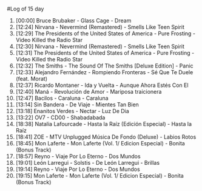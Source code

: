 #Log of 15 day

1. [00:00] Bruce Brubaker - Glass Cage - Dream
1. [12:24] Nirvana - Nevermind (Remastered) - Smells Like Teen Spirit
1. [12:29] The Presidents of the United States of America - Pure Frosting - Video Killed the Radio Star
1. [12:30] Nirvana - Nevermind (Remastered) - Smells Like Teen Spirit
1. [12:31] The Presidents of the United States of America - Pure Frosting - Video Killed the Radio Star
1. [12:32] The Smiths - The Sound Of The Smiths [Deluxe Edition] - Panic
1. [12:33] Alejandro Fernández - Rompiendo Fronteras - Sé Que Te Duele (feat. Morat)
1. [12:37] Ricardo Montaner - Ida y Vuelta - Aunque Ahora Estés Con El
1. [12:40] Maná - Revolución de Amor - Mariposa traicionera
1. [12:47] Bacilos - Caraluna - Caraluna
1. [13:14] Sin Bandera - De Viaje - Mientes Tan Bien
1. [13:18] Enanitos Verdes - Nectar - Luz De Dia
1. [13:22] OV7 - CD00 - Shabadabada
1. [18:38] Natalia Lafourcade - Hasta la Raíz (Edición Especial) - Hasta la Raíz
1. [18:41] ZOE - MTV Unplugged Música De Fondo (Deluxe) - Labios Rotos
1. [18:45] Mon Laferte - Mon Laferte (Vol. 1/ Edicion Especial) - Bonita (Bonus Track)
1. [18:57] Reyno - Viaje Por Lo Eterno - Dos Mundos
1. [19:01] León Larregui - Solstis - De León Larregui - Brillas
1. [19:14] Reyno - Viaje Por Lo Eterno - Dos Mundos
1. [19:15] Mon Laferte - Mon Laferte (Vol. 1/ Edicion Especial) - Bonita (Bonus Track)
